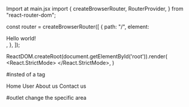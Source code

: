 
Import at main.jsx
import {
  createBrowserRouter,
  RouterProvider,
} from "react-router-dom";

const router = createBrowserRouter([
  {
    path: "/",
    element: <div>Hello world!</div>,
  },
]);

ReactDOM.createRoot(document.getElementById('root')).render(
  <React.StrictMode>
     <RouterProvider router={router} />
  </React.StrictMode>,
)


#insted of a tag

<nav>
            <Link to="/">Home</Link>
            <Link to="/user">User</Link>
            <Link to="/about">About us</Link>
            <Link to="/contact">Contact us</Link>
</nav>

#outlet 
change the specific area